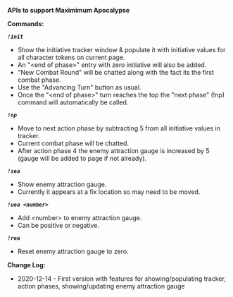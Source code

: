 **APIs to support Maximimum Apocalypse**

**Commands:**  
  
***`!init`***
- Show the initiative tracker window & populate it with initiative values for all character tokens on current page.
- An "&lt;end of phase&gt;" entry with zero initiative will also be added.
- "New Combat Round" will be chatted along with the fact its the first combat phase.
- Use the "Advancing Turn" button as usual.
- Once the "&lt;end of phase&gt;" turn reaches the top the "next phase" (!np) command will automatically be called.
  
***`!np`***
- Move to next action phase by subtracting 5 from all initiative values in tracker.
- Current combat phase will be chatted.
- After action phase 4 the enemy attraction gauge is increased by 5 (gauge will be added to page if not already).
  
***`!sea`***
- Show enemy attraction gauge.
- Currently it appears at a fix location so may need to be moved.

***`!uea <number>`***
- Add &lt;number> to enemy attraction gauge.
- Can be positive or negative.

***`!rea`***
- Reset enemy attraction gauge to zero.
  
**Change Log:**  
* 2020-12-14 - First version with features for showing/populating tracker, action phases, showing/updating enemy attraction gauge
